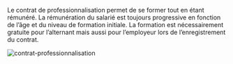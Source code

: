 
Le contrat de professionnalisation permet de se former tout en étant rémunéré. La rémunération du salarié est toujours progressive en fonction de l’âge et du niveau de formation initiale. La formation est nécessairement gratuite pour l’alternant mais aussi pour l’employeur lors de l’enregistrement du contrat.


![contrat-professionnalisation](/img/contrat-professionnalisation.png)
